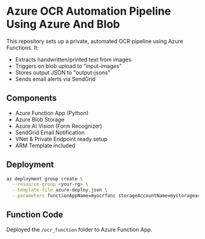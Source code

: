 # Azure OCR Automation Pipeline Using Azure And Blob

This repository sets up a private, automated OCR pipeline using Azure Functions. It:
- Extracts handwritten/printed text from images
- Triggers on blob upload to "input-images"
- Stores output JSON to "output-jsons"
- Sends email alerts via SendGrid

##  Components
- Azure Function App (Python)
- Azure Blob Storage
- Azure AI Vision (Form Recognizer)
- SendGrid Email Notification
- VNet & Private Endpoint ready setup
- ARM Template included

##  Deployment

```bash
az deployment group create \
  --resource-group <your-rg> \
  --template-file azure-deploy.json \
  --parameters functionAppName=myocrfunc storageAccountName=mystorageacct cognitiveAccountName=myvisionacct
```

## Function Code

Deployed the `/ocr_function` folder to Azure Function App.
